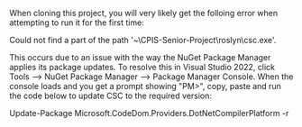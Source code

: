 When cloning this project, you will very likely get the folloing error when attempting to run it for the first time:

Could not find a part of the path '~\CPIS-Senior-Project\roslyn\csc.exe'.

This occurs due to an issue with the way the NuGet Package Manager applies its package updates.
To resolve this in Visual Studio 2022, click Tools -->  NuGet Package Manager --> Package Manager Console.
When the console loads and you get a prompt showing "PM>", copy, paste and run the code below to update CSC to the required version:

Update-Package Microsoft.CodeDom.Providers.DotNetCompilerPlatform -r
